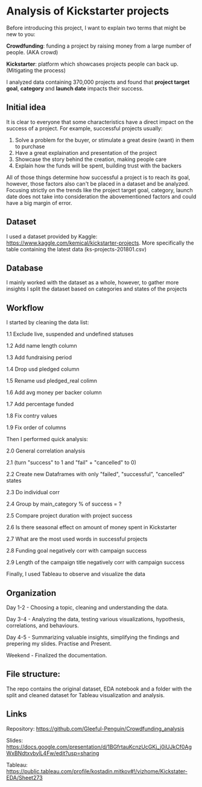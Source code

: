 # Analysis of Kickstarter projects
Before introducing this project, I want to explain two terms that might be new to you:

**Crowdfunding**: funding a project by raising money from a large number of people. (AKA crowd)

**Kickstarter**: platform which showcases projects people can back up. (Mitigating the process)

I analyzed data containing 370,000 projects and found that **project target goal**, **category** and **launch date** impacts their success.

## Initial idea
It is clear to everyone that some characteristics have a direct impact on the success of a project. For example, successful projects usually:
 1. Solve a problem for the buyer, or stimulate a great desire (want) in them to purchase
 2. Have a great explaination and presentation of the project
 3. Showcase the story behind the creation, making people care
 4. Explain how the funds will be spent, building trust with the backers

All of those things determine how successful a project is to reach its goal, however, those factors also can't be placed in a dataset and be analyzed.
Focusing strictly on the trends like the project target goal, category, launch date does not take into consideration the abovementioned factors and could have a big margin of error.

## Dataset
I used a dataset provided by Kaggle: https://www.kaggle.com/kemical/kickstarter-projects. More specifically the table containing the latest data (ks-projects-201801.csv)

## Database
I mainly worked with the dataset as a whole, however, to gather more insights I split the dataset based on categories and states of the projects

## Workflow

I started by cleaning the data list:

1.1 Exclude live, suspended and undefined statuses

1.2 Add name length column

1.3 Add fundraising period

1.4 Drop usd pledged column

1.5 Rename usd pledged_real colimn

1.6 Add avg money per backer column

1.7 Add percentage funded

1.8 Fix contry values

1.9 Fix order of columns

Then I performed quick analysis:

2.0 General correlation analysis

2.1 (turn "success" to 1 and "fail" + "cancelled" to 0)

2.2 Create new Dataframes with only "failed", "successful", "cancelled" states

2.3 Do individual corr

2.4 Group by main_category % of success = ?

2.5 Compare project duration with project success

2.6 Is there seasonal effect on amount of money spent in Kickstarter

2.7 What are the most used words in successful projects

2.8 Funding goal negatively corr with campaign success

2.9 Length of the campaign title negatively corr with campaign success

Finally, I used Tableau to observe and visualize the data

## Organization

Day 1-2 - Choosing a topic, cleaning and understanding the data.

Day 3-4 - Analyzing the data, testing various visualizations, hypothesis, correlations, and behaviours.

Day 4-5 - Summarizing valuable insights, simplifying the findings and prepering my slides. Practise and Present.

Weekend - Finalized the documentation.

## File structure:
The repo contains the original dataset, EDA notebook and a folder with the split and cleaned dataset for Tableau visualization and analysis.

## Links
Repository: https://github.com/Gleeful-Penguin/Crowdfunding_analysis

Slides: https://docs.google.com/presentation/d/1BGfrtauKcnzUcGKj_j0iUJkCf0AgWxBNdtxvbylL4Fw/edit?usp=sharing

Tableau: https://public.tableau.com/profile/kostadin.mitkov#!/vizhome/Kickstater-EDA/Sheet273
